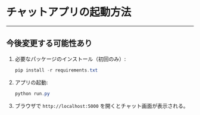 # チャットアプリの起動方法
--------------------------------------------------
今後変更する可能性あり
--------------------------------------------------

1. 必要なパッケージのインストール（初回のみ）:

   ```powershell
   pip install -r requirements.txt
   ```

2. アプリの起動:

   ```powershell
   python run.py
   ```

3. ブラウザで `http://localhost:5000` を開くとチャット画面が表示される。
